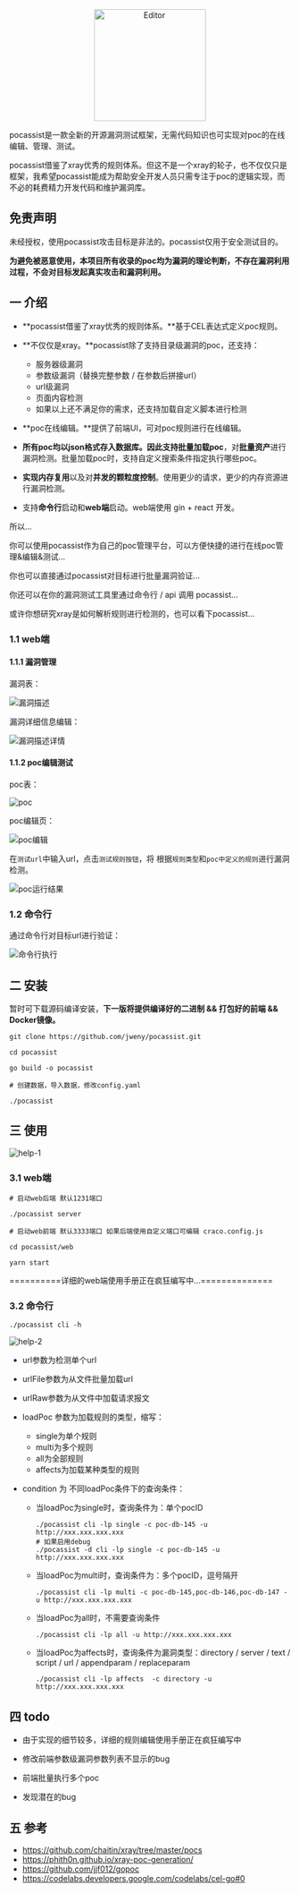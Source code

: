 <div align="center">
	<img src="pic.assets/logo.png" alt="Editor" width="200">
</div>

pocassist是一款全新的开源漏洞测试框架，无需代码知识也可实现对poc的在线编辑、管理、测试。

pocassist借鉴了xray优秀的规则体系。但这不是一个xray的轮子，也不仅仅只是框架，我希望pocassist能成为帮助安全开发人员只需专注于poc的逻辑实现，而不必的耗费精力开发代码和维护漏洞库。



## 免责声明

未经授权，使用pocassist攻击目标是非法的。pocassist仅用于安全测试目的。

**为避免被恶意使用，本项目所有收录的poc均为漏洞的理论判断，不存在漏洞利用过程，不会对目标发起真实攻击和漏洞利用。**



## 一 介绍

- **pocassist借鉴了xray优秀的规则体系。**基于CEL表达式定义poc规则。
- **不仅仅是xray。**pocassist除了支持目录级漏洞的poc，还支持：
  - 服务器级漏洞
  - 参数级漏洞（替换完整参数  /  在参数后拼接url）
  - url级漏洞
  - 页面内容检测
  - 如果以上还不满足你的需求，还支持加载自定义脚本进行检测

- **poc在线编辑。**提供了前端UI，可对poc规则进行在线编辑。
- **所有poc均以json格式存入数据库。**因此支持**批量加载poc**，对**批量资产**进行漏洞检测。批量加载poc时，支持自定义搜索条件指定执行哪些poc。
- **实现内存复用**以及对**并发的颗粒度控制**。使用更少的请求，更少的内存资源进行漏洞检测。
- 支持**命令行**启动和**web端**启动。web端使用 gin + react 开发。



所以...

你可以使用pocassist作为自己的poc管理平台，可以方便快捷的进行在线poc管理&编辑&测试...

你也可以直接通过pocassist对目标进行批量漏洞验证...

你还可以在你的漏洞测试工具里通过命令行 / api 调用 pocassist...

或许你想研究xray是如何解析规则进行检测的，也可以看下pocassist...



### 1.1 web端

#### 1.1.1 漏洞管理

漏洞表：

![漏洞描述](pic.assets/漏洞描述.jpg)

漏洞详细信息编辑：

![漏洞描述详情](pic.assets/漏洞描述详情.jpg)

#### 1.1.2 poc编辑测试

poc表：

![poc](pic.assets/poc.jpg)

poc编辑页：

![poc编辑](pic.assets/poc编辑.jpg)

在`测试url`中输入url，点击`测试规则按钮`，将 根据`规则类型`和`poc中定义的规则`进行漏洞检测。

![poc运行结果](pic.assets/poc运行结果.jpg)

### 1.2 命令行

通过命令行对目标url进行验证：

![命令行执行](pic.assets/命令行执行.jpg)

## 二 安装

暂时可下载源码编译安装，**下一版将提供编译好的二进制 && 打包好的前端 && Docker镜像。**

```
git clone https://github.com/jweny/pocassist.git

cd pocassist

go build -o pocassist

# 创建数据，导入数据，修改config.yaml

./pocassist
```

## 三 使用

![help-1](pic.assets/help-1.jpg)

### 3.1 web端

```
# 启动web后端 默认1231端口

./pocassist server 

# 启动web前端 默认3333端口 如果后端使用自定义端口可编辑 craco.config.js

cd pocassist/web

yarn start
```

==========详细的web端使用手册正在疯狂编写中...==============

### 3.2 命令行

```
./pocassist cli -h
```

![help-2](pic.assets/help-2.jpg)

- url参数为检测单个url
- urlFile参数为从文件批量加载url
- urlRaw参数为从文件中加载请求报文

- loadPoc 参数为加载规则的类型，缩写：
  - single为单个规则
  - multi为多个规则
  - all为全部规则
  - affects为加载某种类型的规则

- condition 为 不同loadPoc条件下的查询条件：
  - 当loadPoc为single时，查询条件为：单个pocID

    ```
    ./pocassist cli -lp single -c poc-db-145 -u http://xxx.xxx.xxx.xxx
    # 如果启用debug
    ./pocassist -d cli -lp single -c poc-db-145 -u http://xxx.xxx.xxx.xxx
    ```

  - 当loadPoc为multi时，查询条件为：多个pocID，逗号隔开

    ```
    ./pocassist cli -lp multi -c poc-db-145,poc-db-146,poc-db-147 -u http://xxx.xxx.xxx.xxx
    ```

  - 当loadPoc为all时，不需要查询条件

    ```
    ./pocassist cli -lp all -u http://xxx.xxx.xxx.xxx
    ```

  - 当loadPoc为affects时，查询条件为漏洞类型：directory / server / text / script / url / appendparam / replaceparam

    ```
    ./pocassist cli -lp affects  -c directory -u http://xxx.xxx.xxx.xxx
    ```

## 四 todo

- 由于实现的细节较多，详细的规则编辑使用手册正在疯狂编写中

- 修改前端参数级漏洞参数列表不显示的bug

- 前端批量执行多个poc

- 发现潜在的bug

  

## 五 参考

- https://github.com/chaitin/xray/tree/master/pocs
- https://phith0n.github.io/xray-poc-generation/
- https://github.com/jjf012/gopoc
- https://codelabs.developers.google.com/codelabs/cel-go#0